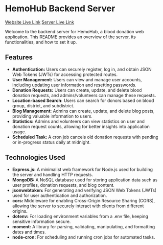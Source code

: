 # HemoHub Backend Server

[Website Live Link](https://hemohub-1.web.app)
[Server Live Link](https://hemo-hub-1-server.onrender.com) <!-- Add your live link here -->

Welcome to the backend server for HemoHub, a blood donation web application. This README provides an overview of the server, its functionalities, and how to set it up.

## Features

-   **Authentication:** Users can securely register, log in, and obtain JSON Web Tokens (JWTs) for accessing protected routes.
-   **User Management:** Users can view and manage user accounts, including updating user information and resetting passwords.
-   **Donation Requests:** Users can create, update, and delete blood donation requests, and admins/volunteers can manage these requests.
-   **Location-based Search:** Users can search for donors based on blood group, district, and subdistrict.
-   **Blog Management:** Admins can create, update, and delete blog posts, providing valuable information to users.
-   **Statistics:** Admins and volunteers can view statistics on user and donation request counts, allowing for better insights into application usage.
-   **Scheduled Task:** A cron job cancels old donation requests with pending or in-progress status daily at midnight.

## Technologies Used

-   **Express.js:** A minimalist web framework for Node.js used for building the server and handling HTTP requests.
-   **MongoDB:** A NoSQL database used for storing application data such as user profiles, donation requests, and blog content.
-   **jsonwebtoken:** For generating and verifying JSON Web Tokens (JWTs) used for user authentication and authorization.
-   **cors:** Middleware for enabling Cross-Origin Resource Sharing (CORS), allowing the server to securely interact with clients from different origins.
-   **dotenv:** For loading environment variables from a .env file, keeping sensitive information secure.
-   **moment:** A library for parsing, validating, manipulating, and formatting dates and times.
-   **node-cron:** For scheduling and running cron jobs for automated tasks.